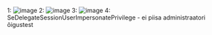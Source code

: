 1:
![image](https://github.com/user-attachments/assets/0067aa35-ef38-4e13-88d3-85d4fa320e95)
2:
![image](https://github.com/user-attachments/assets/23c5e882-189b-468a-bc35-940ce642d13a)
3:
![image](https://github.com/user-attachments/assets/98b73bb8-5a0e-4a3e-8080-7434e7bb4a08)
4:
SeDelegateSessionUserImpersonatePrivilege - ei piisa administraatori õigustest
